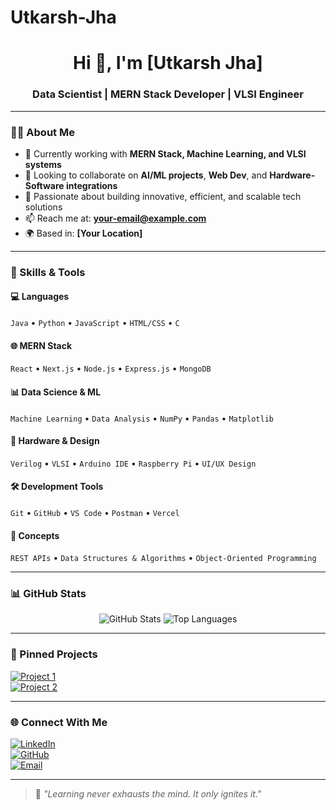 # Utkarsh-Jha
<h1 align="center">Hi 👋, I'm [Utkarsh Jha]</h1>
<h3 align="center">Data Scientist | MERN Stack Developer | VLSI Engineer</h3>

---

### 👨‍💻 About Me

- 🔭 Currently working with **MERN Stack, Machine Learning, and VLSI systems**
- 🤝 Looking to collaborate on **AI/ML projects**, **Web Dev**, and **Hardware-Software integrations**
- 🎯 Passionate about building innovative, efficient, and scalable tech solutions
- 📫 Reach me at: **your-email@example.com**
- 🌍 Based in: **[Your Location]**

---

### 🧠 Skills & Tools

#### 💻 Languages
`Java` • `Python` • `JavaScript` • `HTML/CSS` • `C`

#### 🌐 MERN Stack
`React` • `Next.js` • `Node.js` • `Express.js` • `MongoDB`

#### 📊 Data Science & ML
`Machine Learning` • `Data Analysis` • `NumPy` • `Pandas` • `Matplotlib`

#### 🔬 Hardware & Design
`Verilog` • `VLSI` • `Arduino IDE` • `Raspberry Pi` • `UI/UX Design`

#### 🛠️ Development Tools
`Git` • `GitHub` • `VS Code` • `Postman` • `Vercel`

#### 🚀 Concepts
`REST APIs` • `Data Structures & Algorithms` • `Object-Oriented Programming`

---

### 📊 GitHub Stats

<p align="center">
  <img src="https://github-readme-stats.vercel.app/api?username=your-username&show_icons=true&theme=github_dark" alt="GitHub Stats" />
  <img src="https://github-readme-stats.vercel.app/api/top-langs/?username=your-username&layout=compact&theme=github_dark" alt="Top Languages" />
</p>

---

### 📌 Pinned Projects

[![Project 1](https://github-readme-stats.vercel.app/api/pin/?username=your-username&repo=your-project-name)](https://github.com/your-username/your-project-name)  
[![Project 2](https://github-readme-stats.vercel.app/api/pin/?username=your-username&repo=your-project-name)](https://github.com/your-username/your-project-name)

---

### 🌐 Connect With Me

[![LinkedIn](https://img.shields.io/badge/-LinkedIn-0077B5?style=flat-square&logo=linkedin&logoColor=white)](https://linkedin.com/in/your-linkedin)  
[![GitHub](https://img.shields.io/badge/-GitHub-black?style=flat-square&logo=github)](https://github.com/your-username)  
[![Email](https://img.shields.io/badge/-Email-red?style=flat-square&logo=gmail&logoColor=white)](mailto:your-email@example.com)

---

> 🧠 _"Learning never exhausts the mind. It only ignites it."_  
